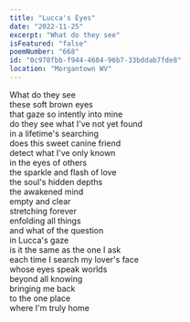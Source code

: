 ```yaml
---
title: "Lucca's Eyes"
date: "2022-11-25"
excerpt: "What do they see"
isFeatured: "false"
poemNumber: "668"
id: "0c978fbb-f944-4684-96b7-33bddab7fde8"
location: "Morgantown WV"
---
```


What do they see  
these soft brown eyes  
that gaze so intently into mine  
do they see what I've not yet found  
in a lifetime's searching  
does this sweet canine friend  
detect what I've only known  
in the eyes of others  
the sparkle and flash of love  
the soul's hidden depths  
the awakened mind  
empty and clear  
stretching forever  
enfolding all things  
and what of the question  
in Lucca's gaze  
is it the same as the one I ask  
each time I search my lover's face  
whose eyes speak worlds  
beyond all knowing  
bringing me back  
to the one place  
where I'm truly home
